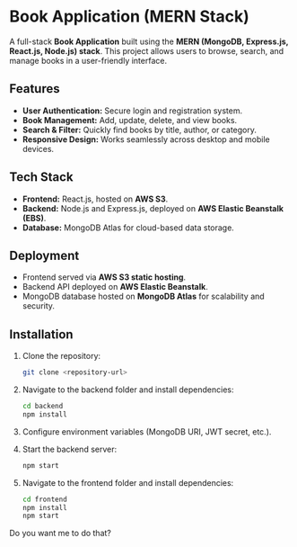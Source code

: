 

# Book Application (MERN Stack)

A full-stack **Book Application** built using the **MERN (MongoDB, Express.js, React.js, Node.js) stack**. This project allows users to browse, search, and manage books in a user-friendly interface.

## Features

* **User Authentication:** Secure login and registration system.
* **Book Management:** Add, update, delete, and view books.
* **Search & Filter:** Quickly find books by title, author, or category.
* **Responsive Design:** Works seamlessly across desktop and mobile devices.

## Tech Stack

* **Frontend:** React.js, hosted on **AWS S3**.
* **Backend:** Node.js and Express.js, deployed on **AWS Elastic Beanstalk (EBS)**.
* **Database:** MongoDB Atlas for cloud-based data storage.

## Deployment

* Frontend served via **AWS S3 static hosting**.
* Backend API deployed on **AWS Elastic Beanstalk**.
* MongoDB database hosted on **MongoDB Atlas** for scalability and security.

## Installation

1. Clone the repository:

   ```bash
   git clone <repository-url>
   ```
2. Navigate to the backend folder and install dependencies:

   ```bash
   cd backend
   npm install
   ```
3. Configure environment variables (MongoDB URI, JWT secret, etc.).
4. Start the backend server:

   ```bash
   npm start
   ```
5. Navigate to the frontend folder and install dependencies:

   ```bash
   cd frontend
   npm install
   npm start
   ```


Do you want me to do that?
